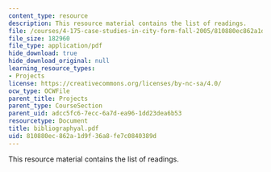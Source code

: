 ```yaml
---
content_type: resource
description: This resource material contains the list of readings.
file: /courses/4-175-case-studies-in-city-form-fall-2005/810880ec862a1d9f36a8fe7c0840389d_bibliographyal.pdf
file_size: 182960
file_type: application/pdf
hide_download: true
hide_download_original: null
learning_resource_types:
- Projects
license: https://creativecommons.org/licenses/by-nc-sa/4.0/
ocw_type: OCWFile
parent_title: Projects
parent_type: CourseSection
parent_uid: adcc5fc6-7ecc-6a7d-ea96-1dd23dea6b53
resourcetype: Document
title: bibliographyal.pdf
uid: 810880ec-862a-1d9f-36a8-fe7c0840389d
---
```

This resource material contains the list of readings.